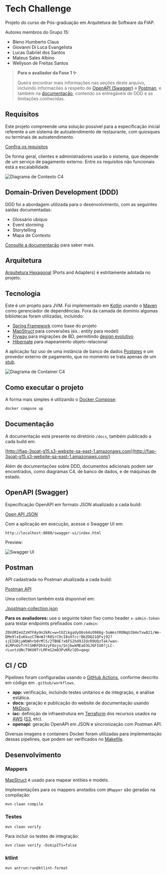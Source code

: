 # Tech Challenge

Projeto do curso de Pós-graduação em Arquitetura de Software da FIAP.

Autores membros do Grupo 15:

- Bleno Humberto Claus
- Giovanni Di Luca Evangelista
- Lucas Gabriel dos Santos
- Mateus Sales Albino
- Wellyson de Freitas Santos

> **Para o avaliador da Fase 1 ✨**
> 
> Queira encontrar mais informações nas seções deste arquivo, incluindo informacões a respeito de [OpenAPI (Swagger)](#openapi-swagger) e [Postman](#postman), e também na [documentação](#documentação), contendo os entregáveis de DDD e as limitações conhecidas.

## Requisitos

Este projeto compreende uma solução possível para a especificação inicial referente a um sistema de autoatendimento de restaurante, com quiosques ou terminais de autoatendimento.

[Confira os requisitos](docs/requirements.md)

De forma geral, clientes e administradores usarão o sistema, que depende de um serviço de pagamento externo. Entre os requisitos não funcionais está a escalabilidade.

![Diagrama de Contexto C4](docs/diagrams/c4-context.png)

## Domain-Driven Development (DDD)

DDD foi a abordagem utilizada para o desenvolvimento, com as seguintes saídas documentadas:

- Glossário ubíquo
- Event storming
- Storytelling
- Mapa de Contexto

[Consulte a documentação](#documentação) para saber mais.

## Arquitetura

[Arquitetura Hexagonal](https://alistair.cockburn.us/hexagonal-architecture) (Ports and Adapters) é estritamente adotada no projeto.

## Tecnologia

Este é um projeto para JVM. Foi implementado em [Kotlin](https://kotlinlang.org) usando o [Maven](https://maven.apache.org) como gerenciador de dependências. Fora da camada de domínio algumas bibliotecas foram utilizadas, incluindo:

- [Spring Framework](https://spring.io) como base do projeto
- [MapStruct](https://mapstruct.org) para conversões (ex.: entity para model)
- [Flyway](https://flywaydb.org) para migrações de BD, permitindo [design evolutivo](https://martinfowler.com/articles/evodb.html)
- [Hibernate](https://hibernate.org) para mapeamento objeto-relacional

A aplicação faz uso de uma instância de banco de dados [Postgres](https://www.postgresql.org) e um provedor externo de pagamento, que no momento se trata apenas de um [stub](https://martinfowler.com/eaaCatalog/serviceStub.html).

![Diagrama de Container C4](docs/diagrams/c4-container.png)

## Como executar o projeto

A forma mais simples é utilizando o [Docker Compose](https://docs.docker.com/compose):

```bash
docker compose up
```

## Documentação

A documentação está presente no diretório `/docs`, também publicado a cada build em:

[http://fiap-3soat-g15.s3-website-sa-east-1.amazonaws.com](http://fiap-3soat-g15.s3-website-sa-east-1.amazonaws.com/)

Além de documentações sobre DDD, documentos adicionais podem ser encontrados, como diagramas C4, de banco de dados, e de máquinas de estado.

## OpenAPI (Swagger)

Especificação OpenAPI em formato JSON atualizado a cada build:

[Open API JSON](http://fiap-3soat-g15.s3-website-sa-east-1.amazonaws.com/openapi.json)

Com a aplicação em execução, acesse o Swagger UI em:

```
http://localhost:8080/swagger-ui/index.html
```

Preview:

![Swagger UI](docs/img/swagger-ui.png)

## Postman

API cadastrada no Postman atualizada a cada build:

[Postman API](https://fiap-3soat-g15.postman.co/workspace/tech-challenge~febf1412-7ce2-4cb4-8bca-50f4fdd3a479/api/c77ec61d-c410-443e-92f7-c204be16083b?action=share&creator=12986472)

Uma collection também está disponível em:

[./postman-collection.json](postman-collection.json)

**Para os avaliadores:** use o seguinte token fixo como header `x-admin-token` para testar endpoints prefixados com `/admin`:

```
Z0VdRIeUZzHTFAy9n2kRc=w=tUZikgaUyO6s64sO986g-5uWestRONqUJbHxTxw821/We-DMe9lxEuKkuzCTW=WJ!R8SrC9cI8oXfcc!BbZOQ21QFvj92?sjEIGRjyWbWhrb0rMl5/2TBHE?x6FS2hd9JZdcR9UQzTak?wan-4LMPnOvTrhlSHRFDhXzyFOojo/SnjbwkMEaO3GJ6FIU0?jLC-rLuvtzUNcT9KU0TrLMFmS2m03PvKRzlO5=qeqc

```

## CI / CD

Pipelines foram configuradas usando o [GitHub Actions](https://github.com/features/actions), conforme descrito em código em `.github/workflows`.

- **app:** verificação, incluindo testes unitários e de integração, e análise estática.
- **docs:** geração e publicação do website de documentação usando [MkDocs](https://www.mkdocs.org/).
- **iac:** definição de infraestrutura em [Terraform](https://www.terraform.io) dos recursos usados na [AWS](https://aws.amazon.com) ([S3](https://docs.aws.amazon.com/AmazonS3/latest/userguide/WebsiteHosting.html), etc).
- **openapi:** geração OpenAPI em JSON e sincronização com Postman API.

Diversas imagens e containers Docker foram utilizadas para implementação dessas pipelines, que podem ser verificados no [Makefile](Makefile).

## Desenvolvimento

### Mappers

[MapStruct](https://mapstruct.org) é usado para mapear entities e models.

Implementaçōes para os mappers anotados com `@Mapper` são geradas na compilação:

```
mvn clean compile
```

### Testes

```
mvn clean verify
```

Para incluir os testes de integração:

```
mvn clean verify -DskipITs=false
```

### ktlint

```
mvn antrun:run@ktlint-format
```
